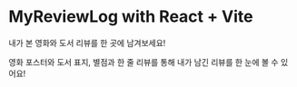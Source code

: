 # MyReviewLog with React + Vite
내가 본 영화와 도서 리뷰를 한 곳에 남겨보세요!

영화 포스터와 도서 표지, 별점과 한 줄 리뷰를 통해 내가 남긴 리뷰를 한 눈에 볼 수 있어요!
